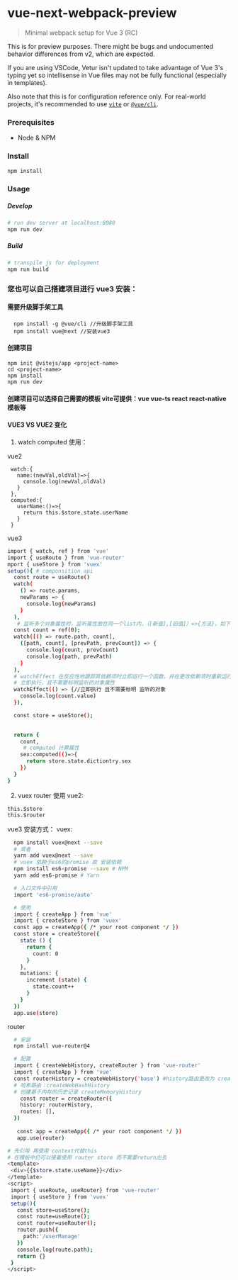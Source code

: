 # vue-next-webpack-preview

> Minimal webpack setup for Vue 3 (RC)

This is for preview purposes. There might be bugs and undocumented behavior differences from v2, which are expected.

If you are using VSCode, Vetur isn't updated to take advantage of Vue 3's typing yet so intellisense in Vue files may not be fully functional (especially in templates).

Also note that this is for configuration reference only. For real-world projects, it's recommended to use [`vite`](https://github.com/vitejs/vite) or [`@vue/cli`](https://github.com/vuejs/vue-cli).

### Prerequisites
- Node & NPM

### Install
```sh
npm install
```
### Usage
##### Develop
```sh
# run dev server at localhost:8080
npm run dev
```
##### Build
```sh
# transpile js for deployment
npm run build
```
### 您也可以自己搭建项目进行 vue3 安装：
  #### 需要升级脚手架工具

```
  npm install -g @vue/cli //升级脚手架工具
  npm install vue@next //安装vue3
```
  #### 创建项目
  ```
  npm init @vitejs/app <project-name>
  cd <project-name>
  npm install
  npm run dev
  ```
  #### 创建项目可以选择自己需要的模板  vite可提供：vue vue-ts react react-native模板等


#### VUE3 VS VUE2 变化
  1. watch computed 使用：
   
   vue2
   ```
    watch:{
      name:(newVal,oldVal)=>{
        console.log(newVal,oldVal)
      }
    },
    computed:{
      userName:()=>{
        return this.$store.state.userName
      }
    }
   ```
  vue3
  ```sh
  import { watch, ref } from 'vue'
  import { useRoute } from 'vue-router'
  mport { useStore } from 'vuex'
  setup(){ # componsition api
    const route = useRoute()
    watch(
      () => route.params,
      newParams => {
        console.log(newParams)
      }
    ),
     # 监听多个对象属性时，监听属性放在同一个list内，（[新值],[旧值]）=>{方法}，如下
    const count = ref(0);
    watch([() => route.path, count],
      ([path, count], [prevPath, prevCount]) => {
        console.log(count, prevCount)
        console.log(path, prevPath)
      }
    ),
    # watchEffect 在反应性地跟踪其依赖项时立即运行一个函数，并在更改依赖项时重新运行它
    # 立即执行，且不需要标明监听的对象属性
    watchEffect(() => {//立即执行 且不需要标明 监听的对象
      console.log(count.value)
    }),

    const store = useStore();
    

    return {
      count,
       # computed 计算属性
      sex:computed(()=>{
        return store.state.dictiontry.sex
      })
    }
  } 
 
```
2. vuex router 使用
  vue2:
  ```
  this.$store
  this.$router
  ```
  vue3
  安装方式：
    vuex:
  ```sh
    npm install vuex@next --save
    # 或者
    yarn add vuex@next --save
    # vuex 依赖于es6的promise 故 安装依赖
    npm install es6-promise --save # NPM
    yarn add es6-promise # Yarn

    # 入口文件中引用
    import 'es6-promise/auto'

    # 使用
    import { createApp } from 'vue'
    import { createStore } from 'vuex'
    const app = createApp({ /* your root component */ })
    const store = createStore({
      state () {
        return {
          count: 0
        }
      },
      mutations: {
        increment (state) {
          state.count++
        }
      }
    })
    app.use(store)

  ```
  router 

  ```sh
    # 安装
    npm install vue-router@4

    # 配置
    import { createWebHistory, createRouter } from 'vue-router'
    import { createApp } from 'vue'
    const routerHistory = createWebHistory('base') #history路由更改为 createWebHistory 去除base属性
    # 哈希路由：createWebHashHistory
    # 创建基于内存的历史记录 createMemoryHistory
      const router = createRouter({
      history: routerHistory,
      routes: [],
    })
    
     const app = createApp({ /* your root component */ })
     app.use(router)
  ```
   ```sh
  # 先引用 再使用 context代替this
  # 在模板中仍可以接着使用 router store 而不需要return出去
  <template>
    <div>{{$store.state.useName}}</div>
  </template>
  <script>
    import { useRoute, useRouter} from 'vue-router'
    import { useStore } from 'vuex'
    setup(){
      const store=useStore();
      const route=useRoute();
      const router=useRouter();
      router.push({
        path:'/userManage'
      })
      console.log(route.path);
      return {}
    }
  </script>
  
  ```

